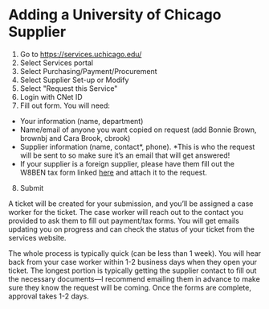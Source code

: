 # Adding a University of Chicago Supplier

1.	Go to https://services.uchicago.edu/
2. Select Services portal
3. Select Purchasing/Payment/Procurement
4. Select Supplier Set-up or Modify
5. Select "Request this Service"
6.	Login with CNet ID
7.	Fill out form. You will need:
- Your information (name, department)
- Name/email of anyone you want copied on request (add Bonnie Brown, brownbj and Cara Brook, cbrook)
- Supplier information (name, contact*, phone). *This is who the request will be sent to so make sure it’s an email that will get answered!
- If your supplier is a foreign supplier, please have them fill out the W8BEN tax form linked [here](https://www.irs.gov/pub/irs-pdf/fw8bene.pdf) and attach it to the request.
8. Submit


A ticket will be created for your submission, and you’ll be assigned a case worker for the ticket. The case worker will reach out to the contact you provided to ask them to fill out payment/tax forms. You will get emails updating you on progress and can check the status of your ticket from the services website.

The whole process is typically quick (can be less than 1 week). You will hear back from your case worker within 1-2 business days when they open your ticket. The longest portion is typically getting the supplier contact to fill out the necessary documents—I recommend emailing them in advance to make sure they know the request will be coming. Once the forms are complete, approval takes 1-2 days.
